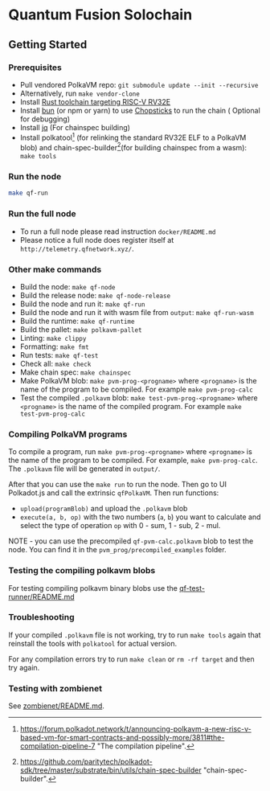 # Quantum Fusion Solochain

## Getting Started

### Prerequisites

- Pull vendored PolkaVM repo: `git submodule update --init --recursive`
- Alternatively, run `make vendor-clone`
- Install [Rust toolchain targeting RISC-V RV32E](https://github.com/paritytech/rustc-rv32e-toolchain)
- Install [bun](https://bun.sh) (or npm or yarn) to use [Chopsticks](https://github.com/AcalaNetwork/chopsticks) to run the chain ( Optional for debugging)
- Install [jq](https://stedolan.github.io/jq/) (For chainspec building)
- Install polkatool[^1] (for relinking the standard RV32E ELF to a PolkaVM blob) and chain-spec-builder[^2](for building chainspec from a wasm): `make tools`

### Run the node

```bash
make qf-run
```

### Run the full node

- To run a full node please read instruction `docker/README.md`
- Please notice a full node does register itself at `http://telemetry.qfnetwork.xyz/`.

### Other make commands

- Build the node: `make qf-node`
- Build the release node: `make qf-node-release`
- Build the node and run it: `make qf-run`
- Build the node and run it with wasm file from `output`: `make qf-run-wasm`
- Build the runtime: `make qf-runtime`
- Build the pallet: `make polkavm-pallet`
- Linting: `make clippy`
- Formatting: `make fmt`
- Run tests: `make qf-test`
- Check all: `make check`
- Make chain spec: `make chainspec`
- Make PolkaVM blob: `make pvm-prog-<progname>` where `<progname>` is the name of the program to be compiled. For example `make pvm-prog-calc`
- Test the compiled `.polkavm` blob: `make test-pvm-prog-<progname>` where `<progname>` is the name of the compiled program. For example `make test-pvm-prog-calc`

### Compiling PolkaVM programs

To compile a program, run `make pvm-prog-<progname>` where `<progname>` is the name of the program to be compiled. For example, `make pvm-prog-calc`.
The `.polkavm` file will be generated in `output/`.

After that you can use the `make run` to run the node. Then go to UI Polkadot.js and call the extrinsic `qfPolkaVM`.
Then run functions:

- `upload(programBlob)` and upload the `.polkavm` blob
- `execute(a, b, op)` with the two numbers (`a`, `b`) you want to calculate and select the type of operation `op` with 0 - sum, 1 - sub, 2 - mul.

NOTE - you can use the precompiled `qf-pvm-calc.polkavm` blob to test the node. You can find it in the `pvm_prog/precompiled_examples` folder.

### Testing the compiling polkavm blobs

For testing compiling polkavm binary blobs use the [qf-test-runner/README.md](qf-test-runner/README.md)

### Troubleshooting

If your compiled `.polkavm` file is not working, try to run `make tools` again that reinstall the tools with `polkatool` for actual version.

For any compilation errors try to run `make clean` or `rm -rf target` and then try again.

### Testing with zombienet

See [zombienet/README.md](zombienet/README.md).

[^1]: <https://forum.polkadot.network/t/announcing-polkavm-a-new-risc-v-based-vm-for-smart-contracts-and-possibly-more/3811#the-compilation-pipeline-7> "The compilation pipeline".
[^2]: <https://github.com/paritytech/polkadot-sdk/tree/master/substrate/bin/utils/chain-spec-builder> "chain-spec-builder".
